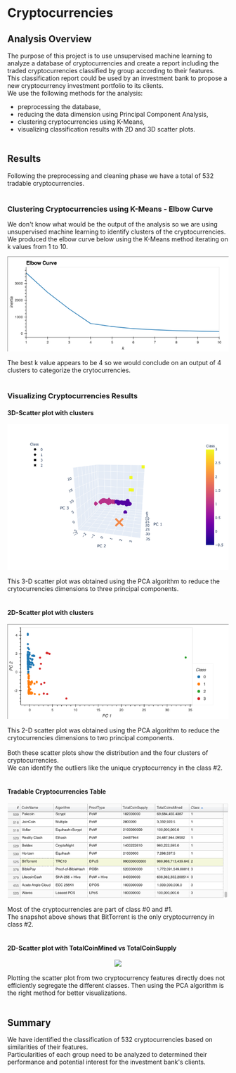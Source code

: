 # Cryptocurrencies

## Analysis Overview
The purpose of this project is to use unsupervised machine learning to analyze a database of cryptocurrencies and create a report including the traded cryptocurrencies classified by group according to their features.\
This classification report could be used by an investment bank to propose a new cryptocurrency investment portfolio to its clients.\
We use the following methods for the analysis:
- preprocessing the database,
- reducing the data dimension using Principal Component Analysis,
- clustering cryptocurrencies using K-Means,
- visualizing classification results with 2D and 3D scatter plots.
<br><br>

## Results
Following the preprocessing and cleaning phase we have a total of 532 tradable cryptocurrencies.
<br><br>

### Clustering Cryptocurrencies using K-Means - Elbow Curve
We don't know what would be the output of the analysis so we are using unsupervised machine learning to identify clusters of the cryptocurrencies.\
We produced the elbow curve below using the K-Means method iterating on k values from 1 to 10. 
<p align="center">
    <img src="https://github.com/SThieshen/Cryptocurrencies/blob/main/Resources/elbow_curve.png"> 
</p>
The best k value appears to be 4 so we would conclude on an output of 4 clusters to categorize the crytocurrencies.
<br><br>

### Visualizing Cryptocurrencies Results
#### 3D-Scatter plot with clusters
<p align="center">
    <img src="https://github.com/SThieshen/Cryptocurrencies/blob/main/Resources/3D_scatter_plot_clusters.png"> 
</p>
This 3-D scatter plot was obtained using the PCA algorithm to reduce the crytocurrencies dimensions to three principal components.
<br><br>

#### 2D-Scatter plot with clusters
<p align="center">
    <img src="https://github.com/SThieshen/Cryptocurrencies/blob/main/Resources/2D_scatter_plot_clusters.png"> 
</p>
This 2-D scatter plot was obtained using the PCA algorithm to reduce the crytocurrencies dimensions to two principal components.
<br><br>
Both these scatter plots show the distribution and the four clusters of cryptocurrencies.<br>
We can identify the outliers like the unique cryptocurrency in the class #2.
<br><br>

#### Tradable Cryptocurrencies Table
<p align="center">
    <img src="https://github.com/SThieshen/Cryptocurrencies/blob/main/Resources/tradable_crypto_table.png"> 
</p>
Most of the cryptocurrencies are part of class #0 and #1.<br>
The snapshot above shows that BitTorrent is the only cryptocurrency in class #2.
<br><br>

#### 2D-Scatter plot with TotalCoinMined vs TotalCoinSupply
<p align="center">
    <img src="https://user-images.githubusercontent.com/68669675/101305764-008c7c00-3809-11eb-8bd7-85bc2c8e953e.png"> 
</p>
Plotting the scatter plot from two cryptocurrency features directly does not efficiently segregate the different classes. Then using the PCA algorithm is the right method for better visualizations.
<br><br>

## Summary
We have identified the classification of 532 cryptocurrencies based on similarities of their features.\
Particularities of each group need to be analyzed to determined their performance and potential interest for the investment bank's clients.
